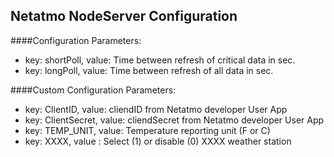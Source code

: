 ## Netatmo  NodeServer Configuration
####Configuration Parameters:

- key: shortPoll, value: Time between refresh of critical data in sec. 
- key: longPoll, value: Time between refresh of all data in sec.

####Custom Configuration Parameters:

- key: ClientID, value: cliendID from Netatmo developer User App 
- key: ClientSecret, value: cliendSecret from Netatmo developer User App 
- key: TEMP_UNIT, value: Temperature reporting unit (F or C)
- key: XXXX, value : Select (1) or disable (0) XXXX weather station
